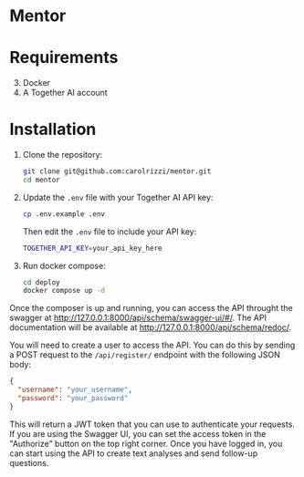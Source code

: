 
# Mentor

# Requirements

3. Docker
4. A Together AI account

# Installation

1. Clone the repository:
   ```bash
   git clone git@github.com:carolrizzi/mentor.git
   cd mentor
   ```

2. Update the `.env` file with your Together AI API key:
   ```bash
   cp .env.example .env
   ```
   Then edit the `.env` file to include your API key:
   ```bash
   TOGETHER_API_KEY=your_api_key_here
   ```

3. Run docker compose:
   ```bash
   cd deploy
   docker compose up -d
   ```

<!-- TODO: change the URL host accordingly after wrap-up. Docker host might be different. -->
Once the composer is up and running, you can access the API throught the swagger at http://127.0.0.1:8000/api/schema/swagger-ui/#/. The API documentation will be available at http://127.0.0.1:8000/api/schema/redoc/.

You will need to create a user to access the API. You can do this by sending a POST request to the `/api/register/` endpoint with the following JSON body:
```json
{
  "username": "your_username",
  "password": "your_password"
}
```

This will return a JWT token that you can use to authenticate your requests. If you are using the Swagger UI, you can set the access token in the "Authorize" button on the top right corner. Once you have logged in, you can start using the API to create text analyses and send follow-up questions.

